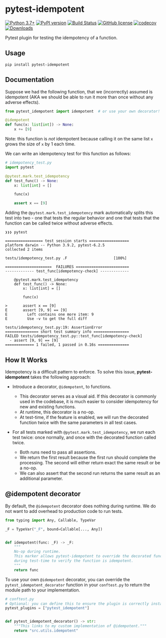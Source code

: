 # pytest-idempotent

[![Python 3.7+](https://img.shields.io/badge/python-3.7+-blue.svg)](https://www.python.org/downloads/release/python-370/)
[![PyPI version](https://badge.fury.io/py/pytest-idempotent.svg)](https://badge.fury.io/py/pytest-idempotent)
[![Build Status](https://github.com/TylerYep/pytest-idempotent/actions/workflows/test.yml/badge.svg)](https://github.com/TylerYep/pytest-idempotent/actions/workflows/test.yml)
[![GitHub license](https://img.shields.io/github/license/TylerYep/pytest-idempotent)](https://github.com/TylerYep/pytest-idempotent/blob/main/LICENSE)
[![codecov](https://codecov.io/gh/TylerYep/pytest-idempotent/branch/main/graph/badge.svg)](https://codecov.io/gh/TylerYep/pytest-idempotent)
[![Downloads](https://pepy.tech/badge/pytest-idempotent)](https://pepy.tech/project/pytest-idempotent)

Pytest plugin for testing the idempotency of a function.

## Usage

```
pip install pytest-idempotent
```

## Documentation

Suppose we had the following function, that we (incorrectly) assumed is idempotent (AKA we should be able to run it more than once without any adverse effects).

```python
from pytest_idempotent import idempotent  # or use your own decorator!

@idempotent
def func(x: list[int]) -> None:
    x += [9]
```

Note: this function is _not_ idempotent because calling it on the same list `x` grows the size of `x` by 1 each time.

We can write an idempotency test for this function as follows:

```python
# idempotency_test.py
import pytest

@pytest.mark.test_idempotency
def test_func() -> None:
    x: list[int] = []

    func(x)

    assert x == [9]
```

Adding the `@pytest.mark.test_idempotency` mark automatically splits this test into two - one that tests the regular behavior and one that tests that the function can be called twice without adverse effects.

```
❯❯❯ pytest

================= test session starts ==================
platform darwin -- Python 3.9.2, pytest-6.2.5
collected 2 items

tests/idempotency_test.py .F                     [100%]

=====================  FAILURES ========================
------------- test_func[idempotency-check] -------------

    @pytest.mark.test_idempotency
    def test_func() -> None:
        x: list[int] = []

        func(x)

>       assert x == [9]
E       assert [9, 9] == [9]
E         Left contains one more item: 9
E         Use -v to get the full diff

tests/idempotency_test.py:19: AssertionError
=============== short test summary info ================
FAILED tests/idempotency_test.py::test_func[idempotency-check]
  - assert [9, 9] == [9]
============= 1 failed, 1 passed in 0.16s ==============
```

## How It Works

Idempotency is a difficult pattern to enforce. To solve this issue, **pytest-idempotent** takes the following approach:

- Introduce a decorator, `@idempotent`, to functions.

  - This decorator serves as a visual aid. If this decorator is commonly used in the codebase, it is much easier to consider idempotency for new and existing functions.
  - At runtime, this decorator is a no-op.
  - At test-time, if the feature is enabled, we will run the decorated function twice with the same parameters in all test cases.

- For all tests marked with `@pytest.mark.test_idempotency`, we run each test twice: once normally, and once with the decorated function called twice.
  - Both runs need to pass all assertions.
  - We return the first result because the first run should complete the processing. The second will either return exact the same result or be a no-op.
  - We can also assert that the second run returns the same result as an additional parameter.

## @idempotent decorator

By default, the `@idempotent` decorator does nothing during runtime. We do not want to add overhead to production code to run tests.

```python
from typing import Any, Callable, TypeVar

_F = TypeVar("_F", bound=Callable[..., Any])


def idempotent(func: _F) -> _F:
    """
    No-op during runtime.
    This marker allows pytest-idempotent to override the decorated function
    during test-time to verify the function is idempotent.
    """
    return func
```

To use your own `@idempotent` decorator, you can override the `pytest_idempotent_decorator` function in your `conftest.py` to return the module path to your implementation.

```python
# conftest.py
# Optional: you can define this to ensure the plugin is correctly installed
pytest_plugins = ["pytest_idempotent"]


def pytest_idempotent_decorator() -> str:
    """This links to my custom implementation of @idempotent."""
    return "src.utils.idempotent"
```
